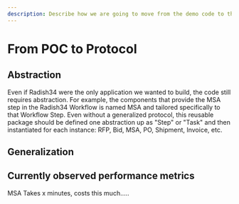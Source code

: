 ```yaml
---
description: Describe how we are going to move from the demo code to the protocol code
---
```


# From POC to Protocol

## Abstraction

Even if Radish34 were the only application we wanted to build, the code still requires abstraction. For example, the components that provide the MSA step in the Radish34 Workflow is named MSA and tailored specifically to that Workflow Step. Even without a generalized protocol, this reusable package should be defined one abstraction up as "Step" or "Task" and then instantiated for each instance: RFP, Bid, MSA, PO, Shipment, Invoice, etc.

## Generalization

## Currently observed performance metrics

MSA Takes x minutes, costs this much.....

